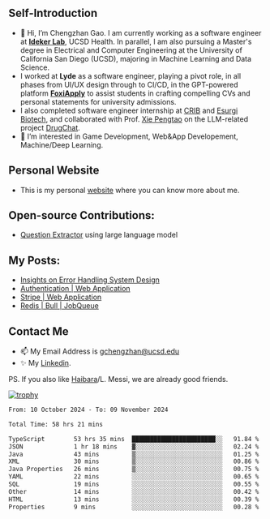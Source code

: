 ## Self-Introduction
- 👋 Hi, I’m Chengzhan Gao. I am currently working as a software engineer at **[Ideker Lab](https://idekerlab.ucsd.edu/)**, UCSD Health. In parallel, I am also pursuing a Master's degree in Electrical and Computer Engineering at the University of California San Diego (UCSD), majoring in Machine Learning and Data Science.
- I worked at **Lyde** as a software engineer, playing a pivot role, in all phases from UI/UX design through to CI/CD, in the GPT-powered platform **[FoxiApply](https://lyde.io)** to assist students in crafting compelling CVs and personal statements for university admissions.
- I also completed software engineer internship at [CRIB](https://apps.apple.com/us/app/crib-for-roommates/id6468918103?platform=iphone) and [Esurgi Biotech](https://myesurgi.com/), and collaborated with Prof. [Xie Pengtao](https://pengtaoxie.github.io/) on the LLM-related project [DrugChat](https://github.com/UCSD-AI4H/drugchat).
- 👀 I’m interested in Game Development, Web&App Developement, Machine/Deep Learning.

## Personal Website
-  This is my personal [website](https://gaochengzhan.netlify.app/) where you can know more about me.

## Open-source Contributions:
- [Question Extractor](https://github.com/nestordemeure/question_extractor) using large language model

## My Posts:
- [Insights on Error Handling System Design](https://gaochengzhan.netlify.app/post/error-handling/)
- [Authentication | Web Application](https://gaochengzhan.netlify.app/post/authentication/)
- [Stripe | Web Application](https://gaochengzhan.netlify.app/post/stripe/)
- [Redis | Bull | JobQueue](https://gaochengzhan.netlify.app/post/job-queue/)

## Contact Me
- 📫 My Email Address is gchengzhan@ucsd.edu
- ✨ My [Linkedin](https://www.linkedin.com/in/chengzhan-christoffel-gao/).

PS. If you also like [Haibara](https://www.detectiveconanworld.com/wiki/Ai_Haibara)/L. Messi, we are already good friends.

[![trophy](https://github-profile-trophy.vercel.app/?username=gaochengzhan&theme=flat&row=1&margin-w=12)](https://github.com/ryo-ma/github-profile-trophy)

<!--START_SECTION:waka-->

```txt
From: 10 October 2024 - To: 09 November 2024

Total Time: 58 hrs 21 mins

TypeScript        53 hrs 35 mins  ███████████████████████░░   91.84 %
JSON              1 hr 18 mins    ▓░░░░░░░░░░░░░░░░░░░░░░░░   02.24 %
Java              43 mins         ▒░░░░░░░░░░░░░░░░░░░░░░░░   01.25 %
XML               30 mins         ▒░░░░░░░░░░░░░░░░░░░░░░░░   00.86 %
Java Properties   26 mins         ▒░░░░░░░░░░░░░░░░░░░░░░░░   00.75 %
YAML              22 mins         ░░░░░░░░░░░░░░░░░░░░░░░░░   00.65 %
SQL               19 mins         ░░░░░░░░░░░░░░░░░░░░░░░░░   00.55 %
Other             14 mins         ░░░░░░░░░░░░░░░░░░░░░░░░░   00.42 %
HTML              13 mins         ░░░░░░░░░░░░░░░░░░░░░░░░░   00.39 %
Properties        9 mins          ░░░░░░░░░░░░░░░░░░░░░░░░░   00.28 %
```

<!--END_SECTION:waka-->

<!---
gaochengzhan/gaochengzhan is a ✨ special ✨ repository because its `README.md` (this file) appears on your GitHub profile.
You can click the Preview link to take a look at your changes.
--->
